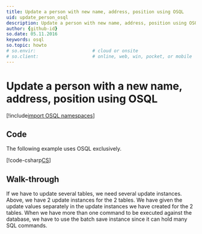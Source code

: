 ```yaml
---
title: Update a person with new name, address, position using OSQL
uid: update_person_osql
description: Update a person with new name, address, position using OSQL
author: {github-id}
so.date: 05.11.2016
keywords: osql
so.topic: howto
# so.envir:                     # cloud or onsite
# so.client:                    # online, web, win, pocket, or mobile
---
```


# Update a person with a new name, address, position using OSQL

[!include[import OSQL namespaces](../../includes/using-osql.md)]

## Code

The following example uses OSQL exclusively.

[!code-csharp[CS](includes/update-person-osql.cs)]

## Walk-through

If we have to update several tables, we need several update instances. Above, we have 2 update instances for the 2 tables. We have given the update values separately in the update instances we have created for the 2 tables. When we have more than one command to be executed against the database, we have to use the batch save instance since it can hold many SQL commands.

